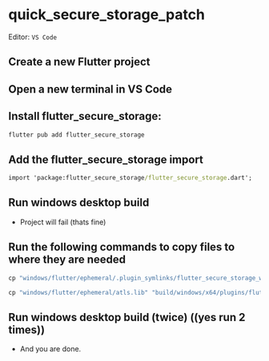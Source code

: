 # quick_secure_storage_patch

Editor: `VS Code`

## Create a new Flutter project


## Open a new terminal in VS Code

## Install flutter_secure_storage:

``` cmd
flutter pub add flutter_secure_storage
```

## Add the flutter_secure_storage import

``` cmd
import 'package:flutter_secure_storage/flutter_secure_storage.dart';
```

## Run windows desktop build
- Project will fail  (thats fine)


## Run the following commands to copy files to where they are needed

``` cmd
cp "windows/flutter/ephemeral/.plugin_symlinks/flutter_secure_storage_windows/windows/*.*" "windows/flutter/ephemeral/"
```

``` cmd
cp "windows/flutter/ephemeral/atls.lib" "build/windows/x64/plugins/flutter_secure_storage_windows/"
```

## Run windows desktop build (twice) ((yes run 2 times))

- And you are done.
